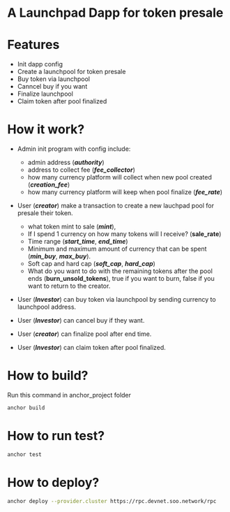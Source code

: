 # A Launchpad Dapp for token presale

# Features

- Init dapp config
- Create a launchpool for token presale
- Buy token via launchpool
- Canncel buy if you want
- Finalize launchpool
- Claim token after pool finalized

# How it work?

- Admin init program with config include:

  - admin address (**_authority_**)
  - address to collect fee (**_fee_collector_**)
  - how many currency platform will collect when new pool created (**_creation_fee_**)
  - how many currency platform will keep when pool finalize (**_fee_rate_**)

- User (**_creator_**) make a transaction to create a new lauchpad pool for presale their token.

  - what token mint to sale (**_mint_**),
  - If I spend 1 currency on how many tokens will I receive? (**sale_rate**)
  - Time range (**_start_time_**, **_end_time_**)
  - Minimum and maximum amount of currency that can be spent (**_min_buy_**, **_max_buy_**).
  - Soft cap and hard cap (**_soft_cap_**, **_hard_cap_**)
  - What do you want to do with the remaining tokens after the pool ends (**burn_unsold_tokens**), true if you want to burn, false if you want to return to the creator.

- User (**_Investor_**) can buy token via launchpool by sending currency to launchpool address.

- User (**_Investor_**) can cancel buy if they want.

- User (**_creator_**) can finalize pool after end time.

- User (**_Investor_**) can claim token after pool finalized.

# How to build?

Run this command in anchor_project folder

```bash
anchor build
```

# How to run test?

```bash
anchor test
```

# How to deploy?

```bash
anchor deploy --provider.cluster https://rpc.devnet.soo.network/rpc
```
